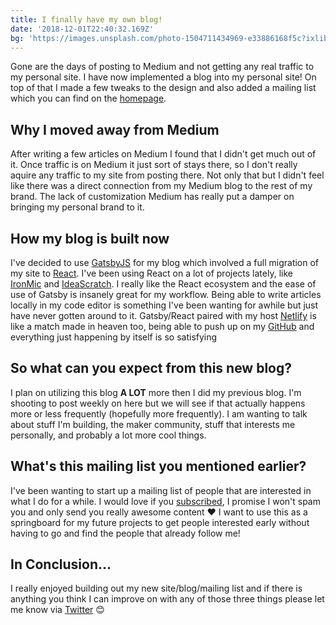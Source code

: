 ```yaml
---
title: I finally have my own blog!
date: '2018-12-01T22:40:32.169Z'
bg: 'https://images.unsplash.com/photo-1504711434969-e33886168f5c?ixlib=rb-0.3.5&ixid=eyJhcHBfaWQiOjEyMDd9&s=ae2d32767e7488a5e5cb070c4457b519&auto=format&fit=crop&w=1350&q=80'
---
```


Gone are the days of posting to Medium and not getting any real traffic to my personal site. I have now implemented a blog into my personal site! On top of that I made a few tweaks to the design and also added a mailing list which you can find on the [homepage](https://kylemcd.com).

## Why I moved away from Medium

After writing a few articles on Medium I found that I didn't get much out of it. Once traffic is on Medium it just sort of stays there, so I don't really aquire any traffic to my site from posting there. Not only that but I didn't feel like there was a direct connection from my Medium blog to the rest of my brand. The lack of customization Medium has really put a damper on bringing my personal brand to it.

## How my blog is built now

I've decided to use [GatsbyJS](https://www.gatsbyjs.org/) for my blog which involved a full migration of my site to [React](https://reactjs.org/). I've been using React on a lot of projects lately, like [IronMic](https://ironmic.fm) and [IdeaScratch](https://ideascratch.com). I really like the React ecosystem and the ease of use of Gatsby is insanely great for my workflow. Being able to write articles locally in my code editor is something I've been wanting for awhile but just have never gotten around to it. Gatsby/React paired with my host [Netlify](https://netlify.com) is like a match made in heaven too, being able to push up on my [GitHub](https://github.com/kylemcd) and everything just happening by itself is so satisfying

## So what can you expect from this new blog?

I plan on utilizing this blog **A LOT** more then I did my previous blog. I'm shooting to post weekly on here but we will see if that actually happens more or less frequently (hopefully more frequently). I am wanting to talk about stuff I'm building, the maker community, stuff that interests me personally, and probably a lot more cool things.

## What's this mailing list you mentioned earlier?

I've been wanting to start up a mailing list of people that are interested in what I do for a while. I would love if you [subscribed](http://eepurl.com/dPFcO9), I promise I won't spam you and only send you really awesome content ❤️ I want to use this as a springboard for my future projects to get people interested early without having to go and find the people that already follow me!

## In Conclusion...

I really enjoyed building out my new site/blog/mailing list and if there is anything you think I can improve on with any of those three things please let me know via [Twitter](https://twitter.com/@kpmdev) 😊
